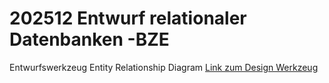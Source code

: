# 202512 Entwurf relationaler Datenbanken -BZE

Entwurfswerkzeug Entity Relationship Diagram
[Link zum Design Werkzeug](https://draw.io)



